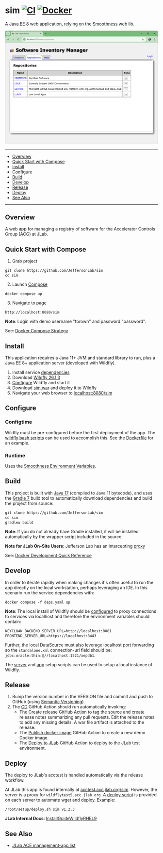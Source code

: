 # sim [![CI](https://github.com/JeffersonLab/sim/actions/workflows/ci.yaml/badge.svg)](https://github.com/JeffersonLab/sim/actions/workflows/ci.yaml) [![Docker](https://img.shields.io/docker/v/jeffersonlab/sim?sort=semver&label=DockerHub)](https://hub.docker.com/r/jeffersonlab/sim)
A [Java EE 8](https://en.wikipedia.org/wiki/Jakarta_EE) web application, relying on the [Smoothness](https://github.com/JeffersonLab/smoothness) web lib.

![Screenshot](https://github.com/JeffersonLab/sim/raw/main/Screenshot.png?raw=true "Screenshot")

---
- [Overview](https://github.com/JeffersonLab/sim#overview)
- [Quick Start with Compose](https://github.com/JeffersonLab/sim#quick-start-with-compose)
- [Install](https://github.com/JeffersonLab/sim#install)
- [Configure](https://github.com/JeffersonLab/sim#configure)
- [Build](https://github.com/JeffersonLab/smoothenss-sim#build)
- [Develop](https://github.com/JeffersonLab/sim#develop)
- [Release](https://github.com/JeffersonLab/sim#release)
- [Deploy](https://github.com/JeffersonLab/sim#deploy)
- [See Also](https://github.com/JeffersonLab/sim#see-also)
---

## Overview
A web app for managing a registry of software for the Accelerator Controls Group (ACG) at JLab.

## Quick Start with Compose
1. Grab project
```
git clone https://github.com/JeffersonLab/sim
cd sim
```
2. Launch [Compose](https://github.com/docker/compose)
```
docker compose up
```
3. Navigate to page
```
http://localhost:8080/sim
```

**Note**: Login with demo username "tbrown" and password "password".

See: [Docker Compose Strategy](https://gist.github.com/slominskir/a7da801e8259f5974c978f9c3091d52c)

## Install
This application requires a Java 11+ JVM and standard library to run, plus a Java EE 8+ application server (developed with Wildfly).


1. Install service [dependencies](https://github.com/JeffersonLab/sim/blob/main/deps.yaml)
2. Download [Wildfly 26.1.3](https://www.wildfly.org/downloads/)
3. [Configure](https://github.com/JeffersonLab/sim#configure) Wildfly and start it
4. Download [sim.war](https://github.com/JeffersonLab/sim/releases) and deploy it to Wildfly
5. Navigate your web browser to [localhost:8080/sim](http://localhost:8080/sim)

## Configure

### Configtime
Wildfly must be pre-configured before the first deployment of the app. The [wildfly bash scripts](https://github.com/JeffersonLab/wildfly#configure) can be used to accomplish this. See the [Dockerfile](https://github.com/JeffersonLab/sim/blob/main/Dockerfile) for an example.

### Runtime
Uses the [Smoothness Environment Variables](https://github.com/JeffersonLab/smoothness#environment-variables).

## Build
This project is built with [Java 17](https://adoptium.net/) (compiled to Java 11 bytecode), and uses the [Gradle 7](https://gradle.org/) build tool to automatically download dependencies and build the project from source:

```
git clone https://github.com/JeffersonLab/sim
cd sim
gradlew build
```
**Note**: If you do not already have Gradle installed, it will be installed automatically by the wrapper script included in the source

**Note for JLab On-Site Users**: Jefferson Lab has an intercepting [proxy](https://gist.github.com/slominskir/92c25a033db93a90184a5994e71d0b78)

See: [Docker Development Quick Reference](https://gist.github.com/slominskir/a7da801e8259f5974c978f9c3091d52c#development-quick-reference)

## Develop
In order to iterate rapidly when making changes it's often useful to run the app directly on the local workstation, perhaps leveraging an IDE.  In this scenario run the service dependencies with:
```
docker compose -f deps.yaml up
```
**Note**: The local install of Wildfly should be [configured](https://github.com/JeffersonLab/cnm#configure) to proxy connections to services via localhost and therefore the environment variables should contain:
```
KEYCLOAK_BACKEND_SERVER_URL=http://localhost:8081
FRONTEND_SERVER_URL=https://localhost:8443
```
Further, the local DataSource must also leverage localhost port forwarding so the `standalone.xml` connection-url field should be: `jdbc:oracle:thin:@//localhost:1521/xepdb1`.

The [server](https://github.com/JeffersonLab/wildfly/blob/main/scripts/server-setup.sh) and [app](https://github.com/JeffersonLab/wildfly/blob/main/scripts/app-setup.sh) setup scripts can be used to setup a local instance of Wildfly.

## Release
1. Bump the version number in the VERSION file and commit and push to GitHub (using [Semantic Versioning](https://semver.org/)).
2. The [CD](https://github.com/JeffersonLab/sim/blob/main/.github/workflows/cd.yaml) GitHub Action should run automatically invoking:
    - The [Create release](https://github.com/JeffersonLab/java-workflows/blob/main/.github/workflows/gh-release.yaml) GitHub Action to tag the source and create release notes summarizing any pull requests.   Edit the release notes to add any missing details.  A war file artifact is attached to the release.
    - The [Publish docker image](https://github.com/JeffersonLab/container-workflows/blob/main/.github/workflows/docker-publish.yaml) GitHub Action to create a new demo Docker image.
    - The [Deploy to JLab](https://github.com/JeffersonLab/general-workflows/blob/main/.github/workflows/jlab-deploy-app.yaml) GitHub Action to deploy to the JLab test environment.

## Deploy
The deploy to JLab's acctest is handled automatically via the release workflow.

At JLab this app is found internally at [acctest.acc.jlab.org/sim](https://acctest.acc.jlab.org/sim).  However, the server is a proxy for `wildflytest5.acc.jlab.org`.   A [deploy script](https://github.com/JeffersonLab/wildfly/blob/main/scripts/deploy.sh) is provided on each server to automate wget and deploy.  Example:

```
/root/setup/deploy.sh sim v1.2.3
```

**JLab Internal Docs**:  [InstallGuideWildflyRHEL9](https://accwiki.acc.jlab.org/do/view/SysAdmin/InstallGuideWildflyRHEL9)

## See Also
- [JLab ACE management-app list](https://github.com/search?q=org%3Ajeffersonlab+topic%3Aace+topic%3Amanagement-app&type=repositories)

